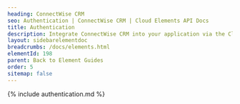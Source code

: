 ```yaml
---
heading: ConnectWise CRM
seo: Authentication | ConnectWise CRM | Cloud Elements API Docs
title: Authentication
description: Integrate ConnectWise CRM into your application via the Cloud Elements APIs.
layout: sidebarelementdoc
breadcrumbs: /docs/elements.html
elementId: 198
parent: Back to Element Guides
order: 5
sitemap: false
---
```


{% include authentication.md %}
